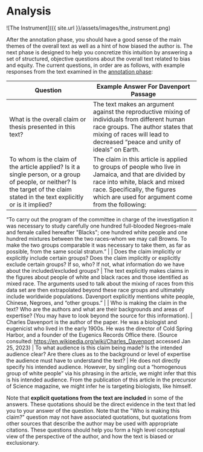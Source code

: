 ---
---

# Analysis

![The Instrument]({{ site.url }}/assets/images/the_instrument.png)

After the annotation phase, you should have a good sense of the main themes of
the overall text as well as a hint of how biased the author is. The next phase
is designed to help you concretize this intuition by answering a set of
structured, objective questions about the overall text related to bias and
equity. The current questions, in order are as follows, with example responses
from the text examined in the [annotation phase](annotate.html):

| Question                                                                                                                                                       | Example Answer For Davenport Passage                                                                                |
|----------------------------------------------------------------------------------------------------------------------------------------------------------------|---------------------------------------------------------------------------------------------------------------------|
| What is the overall claim or thesis presented in this text?	                                                                                                         | The text makes an argument against the reproductive mixing of individuals from different human race groups.  The author states that mixing of races will lead to decreased “peace and unity of ideals” on Earth.                              |
| To whom is the claim of the article applied?  Is it a single person, or a group of people, or neither?  Is the target of the claim stated in the text explicitly or is it implied?                                                                                                                                  | The claim in this article is applied to groups of people who live in Jamaica, and that are divided by race into white, black and mixed race.  Specifically, the figures which are used for argument come from the following:

“To carry out the program of the committee in charge of the investigation it was necessary to study carefully one hundred full-blooded Negroes-male and female called hereafter "Blacks"; one hundred white people and one hundred mixtures between the two races-whom we may call Browns. To make the two groups comparable it was necessary to take them, as far as possible, from the same social stratum.”
                                                                                                   |
| Does the claim implicitly or explicitly include certain groups? Does the claim implicitly or explicitly exclude certain groups? If so, who? If not, what information do we have about the included/excluded groups?                                                                | The text explicitly makes claims in the figures about people of white and black races and those identified as mixed race.  The arguments used to talk about the mixing of races from this data set are then extrapolated beyond these race groups and ultimately include worldwide populations.  Davenport explicitly mentions white people, Chinese, Negroes, and “other groups.”                                   |
| Who is making the claim in the text?  Who are the authors and what are their backgrounds and areas of expertise?  (You may have to look beyond the source for this information). |  Charles Davenport is the author of the paper.  He was a biologist and eugenicist who lived in the early 1900s.  He was the director of Cold Spring Harbor, and a founder of the Eugenics Records Office there.  (Source consulted: https://en.wikipedia.org/wiki/Charles_Davenport accessed Jan 25, 2023) 
| To what audience is this claim being made?  Is the intended audience clear?  Are there clues as to the background or level of expertise the audience must have to understand the text?	 | He does not directly specify his intended audience.  However, by singling out a “homogenous group of white people” via his phrasing in the article, we might infer that this is his intended audience.  From the publication of this article in the precursor of Science magazine, we might infer he is targeting biologists, like himself. 

Note that **explicit quotations from the text are included** in some of the
answers. These quotations should be the direct evidence in the text that led you
to your answer of the question. Note that the "Who is making this claim?"
question may not have associated quotations, but quotations from other sources
that describe the author may be used with appropriate citations. These questions
should help you form a high level conceptual view of the perspective of the
author, and how the text is biased or exclusionary.
